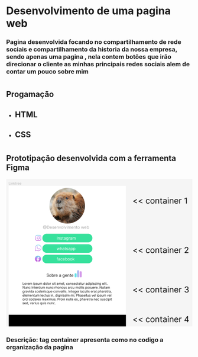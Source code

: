# Desenvolvimento de uma pagina web
### Pagina desenvolvida focando no compartilhamento de rede sociais e compartilhamento da historia da nossa empresa, sendo apenas uma pagina , nela contem botões que irão direcionar o cliente as minhas principais redes sociais alem de contar um pouco sobre mim
#
##  Progamação
-   HTML
    -
-   CSS
    -
#
## Prototipação desenvolvida com a ferramenta Figma
![img](/imagens%20readme/imagem_figma.png)
### Descrição: tag container apresenta como no codigo a organização da pagina 